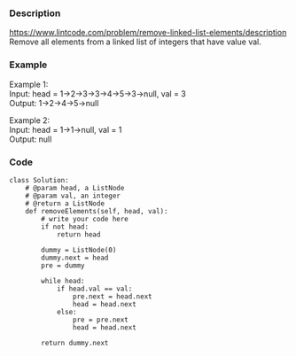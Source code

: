 ### Description
https://www.lintcode.com/problem/remove-linked-list-elements/description \
Remove all elements from a linked list of integers that have value val.

### Example
Example 1:\
Input: head = 1->2->3->3->4->5->3->null, val = 3\
Output: 1->2->4->5->null

Example 2:\
Input: head = 1->1->null, val = 1\
Output: null

### Code
```
class Solution:
    # @param head, a ListNode
    # @param val, an integer
    # @return a ListNode
    def removeElements(self, head, val):
        # write your code here
        if not head:
            return head
            
        dummy = ListNode(0)
        dummy.next = head
        pre = dummy
        
        while head:
            if head.val == val:
                pre.next = head.next
                head = head.next
            else:
                pre = pre.next
                head = head.next
        
        return dummy.next          
```
